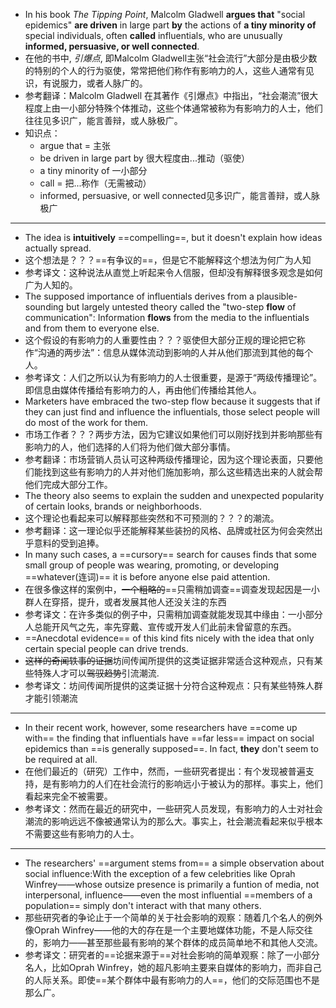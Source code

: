 - In his book _The Tipping Point_, Malcolm Gladwell **argues that** "social epidemics" **are driven** in large part **by** the actions of **a tiny minority of** special individuals, often **called** influentials, who are unusually **informed, persuasive, or well connected**.
- 在他的书中, _引爆点_, 即Malcolm Gladwell主张“社会流行”大部分是由极少数的特别的个人的行为驱使，常常把他们称作有影响力的人，这些人通常有见识，有说服力，或者人脉广的。
- 参考翻译：Malcolm Gladwell 在其著作《引爆点》中指出，“社会潮流”很大程度上由一小部分特殊个体推动，这些个体通常被称为有影响力的人士，他们往往见多识广，能言善辩，或人脉极广。
- 知识点：
	- argue that = 主张
	- be driven in large part by 很大程度由...推动（驱使）
	- a tiny minority of 一小部分
	- call = 把...称作（无需被动）
	- informed, persuasive, or well connected见多识广，能言善辩，或人脉极广
- -----------------------------
- The idea is **intuitively** ==compelling==, but it doesn't explain how ideas actually spread.
- 这个想法是？？？==有争议的==，但是它不能解释这个想法为何广为人知
- 参考译文：这种说法从直觉上听起来令人信服，但却没有解释很多观念是如何广为人知的。
- The supposed importance of influentials derives from a plausible-sounding but largely untested theory called the "two-step **flow** of communication": Information **flows** from the media to the influentials and from them to everyone else.
- 这个假设的有影响力的人重要性由？？？驱使但大部分正规的理论把它称作“沟通的两步法”：信息从媒体流动到影响的人并从他们那流到其他的每个人。
- 参考译文：人们之所以认为有影响力的人士很重要，是源于“两级传播理论”。即信息由媒体传播给有影响力的人，再由他们传播给其他人。
- Marketers have embraced the two-step flow because it suggests that if they can just find and influence the influentials, those select people will do most of the work for them.
- 市场工作者？？？两步方法，因为它建议如果他们可以刚好找到并影响那些有影响力的人，他们选择的人们将为他们做大部分事情。
- 参考翻译：市场营销人员认可这种两级传播理论，因为这个理论表面，只要他们能找到这些有影响力的人并对他们施加影响，那么这些精选出来的人就会帮他们完成大部分工作。
- The theory also seems to explain the sudden and unexpected popularity of certain looks, brands or neighborhoods.
- 这个理论也看起来可以解释那些突然和不可预测的？？？的潮流。
- 参考翻译：这一理论似乎还能解释某些装扮的风格、品牌或社区为何会突然出乎意料的受到追捧。
- In many such cases, a ==cursory== search for causes finds that some small group of people was wearing, promoting, or developing ==whatever(连词)== it is before anyone else paid attention.
- 在很多像这样的案例中，~~一个粗略的~~==只需稍加调查==调查发现起因是一小群人在穿搭，提升，或者发展其他人还没关注的东西
- 参考译文：在许多类似的例子中，只需稍加调查就能发现其中缘由：一小部分人总能开风气之先，率先穿戴、宣传或开发人们此前未曾留意的东西。
- ==Anecdotal evidence== of this kind fits nicely with the idea that only certain special people can drive trends.
- ~~这样的奇闻轶事的证据~~坊间传闻所提供的这类证据非常适合这种观点，只有某些特殊人才可以~~驾驭趋势~~引流潮流.
- 参考译文：坊间传闻所提供的这类证据十分符合这种观点：只有某些特殊人群才能引领潮流
- ---
- In their recent work, however, some researchers have ==come up with== the finding that influentials have ==far less== impact on social epidemics than ==is generally supposed==. In fact, **they** don't seem to be required at all.
- 在他们最近的（研究）工作中，然而，一些研究者提出：有个发现被普遍支持，是有影响力的人们在社会流行的影响远小于被认为的那样。事实上，他们看起来完全不被需要。
- 参考译文：然而在最近的研究中，一些研究人员发现，有影响力的人士对社会潮流的影响远远不像被通常认为的那么大。事实上，社会潮流看起来似乎根本不需要这些有影响力的人士。
- ---
- The researchers' ==argument stems from== a simple observation about social influence:With the exception of a few celebrities like Oprah Winfrey——whose outsize presence is primarily a funtion of media, not interpersonal, influence——even the most influential ==members of a population== simply don't interact with that many others.
- 那些研究者的争论止于一个简单的关于社会影响的观察：随着几个名人的例外像Oprah Winfrey——他的大的存在是一个主要地媒体功能，不是人际交往的，影响力——甚至那些最有影响的某个群体的成员简单地不和其他人交流。
- 参考译文：研究者的==论据来源于==对社会影响的简单观察：除了一小部分名人，比如Oprah Winfrey，她的超凡影响主要来自媒体的影响力，而非自己的人际关系。即使==某个群体中最有影响力的人==，他们的交际范围也不是那么广。